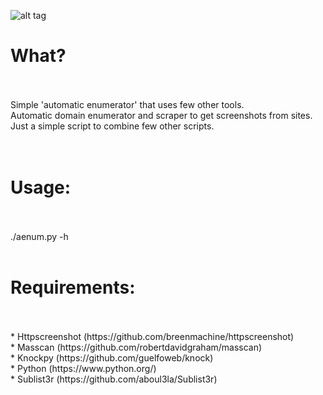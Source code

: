 

![alt tag](http://www.vesiluoma.com/aenum/aenum.jpg)

<H1>What?</H1><br><br>
  Simple 'automatic enumerator' that uses few other tools.<br>
	Automatic domain enumerator and scraper to get screenshots from sites.<br>
	Just a simple script to combine few other scripts.<br>
<br>
<br>
<H1>Usage:</H1><br><br>
	./aenum.py -h<br>
<br>
<H1>Requirements:</H1><br><br>
	* Httpscreenshot (https://github.com/breenmachine/httpscreenshot)<br>
	* Masscan (https://github.com/robertdavidgraham/masscan)<br>
	* Knockpy (https://github.com/guelfoweb/knock)<br>
	* Python (https://www.python.org/)<br>
        * Sublist3r (https://github.com/aboul3la/Sublist3r)<br>
